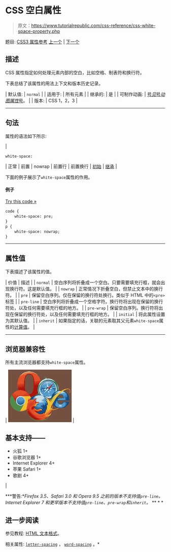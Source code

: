 # CSS 空白属性

> 原文：<https://www.tutorialrepublic.com/css-reference/css-white-space-property.php>

题目: [CSS3 属性参考](css3-properties.php) [上一个](css-visibility-property.php) | [下一个](css-width-property.php)

## 描述

CSS 属性指定如何处理元素内部的空白，比如空格、制表符和换行符。

下表总结了该属性的用法上下文和版本历史记录。

| 默认值: | `normal` |
| 适用于: | 所有元素 |
| 继承的: | 是 |
| 可制作动画: | [号*见*号*动图属性*号](css-animatable-properties.php)。 |
| 版本: | CSS 1，2，3 |

* * *

## 句法

属性的语法如下所示:

| 

```
white-space: 
```

 | 正常 &#124; 前置 &#124; nowrap &#124; 前置行 &#124; 前置换行 &#124; [初始](../definitions.php#initial) &#124; [继承](../definitions.php#inherit) |

下面的例子展示了`white-space`属性的作用。

#### 例子

[Try this code »](../codelab.php?topic=css&file=white-space-property "Try this code using online Editor")

```
code {
    white-space: pre;
}
p {
    white-space: nowrap;
}
```

* * *

## 属性值

下表描述了该属性的值。

| 价值 | 描述 |
| `normal` | 空白序列将折叠成一个空白。只要需要填充行框，就会出现换行符。这是默认值。 |
| `nowrap` | 正常情况下折叠空白，但禁止文本中的换行符。 |
| `pre` | 保留空白序列。仅在保留的换行符处换行。类似于 HTML 中的`<pre>`标签 |
| `pre-line` | 空白序列将折叠成一个空格字符。换行符将出现在保留的换行符处，以及任何需要填充行框的地方。 |
| `pre-wrap` | 保留空白序列。换行符将出现在保留的换行符处，以及任何需要填充行框的地方。 |
| `initial` | 将此属性设置为其默认值。 |
| `inherit` | 如果指定的话，关联的元素取其父元素`white-space`属性的[计算值](../definitions.php#computed-value)。 |

* * *

## 浏览器兼容性

所有主流浏览器都支持`white-space`属性。

| ![Browsers Icon](img/e9331123c77668c1832e541c2fca1002.png) | 

## 基本支持——

*   火狐 1+
*   谷歌浏览器 1+
*   Internet Explorer 4+
*   苹果 Safari 1+
*   歌剧 4+

 |

 ***警告:**Firefox 3.5、Safari 3.0 和 Opera 9.5 之前的版本不支持值`pre-line`。Internet Explorer 7 和更早版本不支持值`pre-line`、`pre-wrap`和`inherit`。*  ** * *

## 进一步阅读

参见教程: [HTML 文本格式](../html-tutorial/html-text-formatting.php)。

相关属性: [`letter-spacing`](css-letter-spacing-property.php) ， [`word-spacing`](css-word-spacing-property.php) 。*